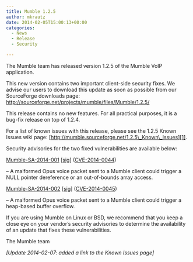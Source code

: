 ```yaml
---
title: Mumble 1.2.5
author: mkrautz
date: 2014-02-05T15:00:13+00:00
categories:
  - News
  - Release
  - Security

---
```

<img class="alignleft size-full wp-image-232" title="Mumblesoftwarelogo" src="http://mumble.sourceforge.net/w/logo.png" alt="" />The Mumble team has released version 1.2.5 of the Mumble VoIP application.

This new version contains two important client-side security fixes. We advise our users to download this update as soon as possible from our SourceForge downloads page: <http://sourceforge.net/projects/mumble/files/Mumble/1.2.5/>

This release contains no new features. For all practical purposes, it is a bug-fix release on top of 1.2.4.

<!--more-->

For a list of known issues with this release, please see the 1.2.5 Known Issues wiki page: [http://mumble.sourceforge.net/1.2.5\_Known\_Issues][1].

Security advisories for the two fixed vulnerabilities are available below:

[Mumble-SA-2014-001][2] [[sig][3]] ([CVE-2014-0044][4])
     
&#8211; A malformed Opus voice packet sent to a Mumble client could trigger a NULL pointer dereference or an out-of-bounds array access.

[Mumble-SA-2014-002][5] [[sig][6]] ([CVE-2014-0045][7])
     
&#8211; A malformed Opus voice packet sent to a Mumble client could trigger a heap-based buffer overflow.

If you are using Mumble on Linux or BSD, we recommend that you keep a close eye on your vendor&#8217;s security advisories to determine the availability of an update that fixes these vulnerabilities.

The Mumble team

_[Update 2014-02-07: added a link to the Known Issues page]_

 [1]: http://mumble.sourceforge.net/1.2.5_Known_Issues
 [2]: http://mumble.info/security/Mumble-SA-2014-001.txt
 [3]: http://mumble.info/security/Mumble-SA-2014-001.txt.sig
 [4]: http://cve.mitre.org/cgi-bin/cvename.cgi?name=CVE-2014-0044
 [5]: http://mumble.info/security/Mumble-SA-2014-002.txt
 [6]: http://mumble.info/security/Mumble-SA-2014-002.txt.sig
 [7]: http://cve.mitre.org/cgi-bin/cvename.cgi?name=CVE-2014-0045